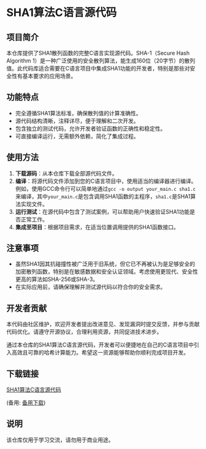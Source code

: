 # SHA1算法C语言源代码

## 项目简介

本仓库提供了SHA1散列函数的完整C语言实现源代码。SHA-1（Secure Hash Algorithm 1）是一种广泛使用的安全散列算法，能生成160位（20字节）的散列值。此代码库适合需要在C语言项目中集成SHA1功能的开发者，特别是那些对安全性有基本要求的应用场景。

## 功能特点

- 完全遵循SHA1算法标准，确保散列值的计算准确性。
- 源代码结构清晰，注释详尽，便于理解和二次开发。
- 包含独立的测试代码，允许开发者验证函数的正确性和稳定性。
- 可直接编译运行，无需额外依赖，简化了集成过程。

## 使用方法

1. **下载源码**：从本仓库下载全部源代码文件。
2. **编译**：将源代码文件添加到您的C语言项目中，使用适当的编译器进行编译。例如，使用GCC命令行可以简单地通过`gcc -o output your_main.c sha1.c`来编译，其中`your_main.c`是包含调用SHA1函数的主程序，`sha1.c`是SHA1算法实现文件。
3. **运行测试**：在源代码中包含了测试案例，可以帮助用户快速验证SHA1功能是否正常工作。
4. **集成至项目**：根据项目需求，在适当位置调用提供的SHA1函数接口。

## 注意事项

- 虽然SHA1因其抗碰撞性被广泛用于旧系统，但它已不再被认为是足够安全的加密散列函数，特别是在敏感数据和安全认证领域。考虑使用更现代、安全性更高的算法如SHA-256或SHA-3。
- 在实际应用前，请确保理解并测试源代码以符合你的安全需求。

## 开发者贡献

本代码由社区维护，欢迎开发者提出改进意见、发现漏洞时提交反馈，并参与贡献代码优化。请遵守开源协议，合理利用资源，共同促进技术进步。

通过本仓库的SHA1算法C语言源代码，开发者可以便捷地在自己的C语言项目中引入高效且可靠的哈希计算能力。希望这一资源能够帮助你顺利完成项目开发。

## 下载链接
[SHA1算法C语言源代码](https://pan.quark.cn/s/d94c40cbaedc) 

(备用: [备用下载](https://pan.baidu.com/s/1LMgO68QKg9Zs6y0oIeFBCw?pwd=1234))

## 说明

该仓库仅用于学习交流，请勿用于商业用途。
